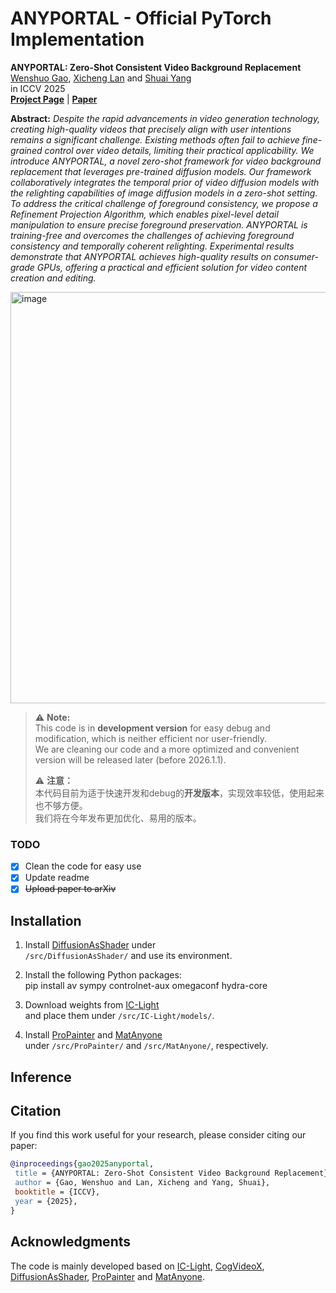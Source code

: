 # ANYPORTAL - Official PyTorch Implementation

**ANYPORTAL: Zero-Shot Consistent Video Background Replacement**<br>
[Wenshuo Gao](https://gaowenshuo.github.io/index/), [Xicheng Lan](https://dongfengzy.github.io/) and [Shuai Yang](https://williamyang1991.github.io/)<br>
in ICCV 2025 <br>
[**Project Page**](https://gaowenshuo.github.io/AnyPortal/) | [**Paper**](https://arxiv.org/abs/2509.07472) <br>

**Abstract:** *Despite the rapid advancements in video generation technology, creating high-quality videos that precisely align with user intentions remains a significant challenge. 
Existing methods often fail to achieve fine-grained control over video details, limiting their practical applicability. 
We introduce ANYPORTAL, a novel zero-shot framework for video background replacement that leverages pre-trained diffusion models. 
Our framework collaboratively integrates the temporal prior of video diffusion models with the relighting capabilities of image diffusion models in a zero-shot setting. 
To address the critical challenge of foreground consistency, we propose a Refinement Projection Algorithm, which enables pixel-level detail manipulation to ensure precise foreground preservation. 
ANYPORTAL is training-free and overcomes the challenges of achieving foreground consistency and temporally coherent relighting. 
Experimental results demonstrate that ANYPORTAL achieves high-quality results on consumer-grade GPUs, offering a practical and efficient solution for video content creation and editing.*

<img width="1620" height="658" alt="image" src="https://github.com/user-attachments/assets/84254042-4fbc-4e5f-a1e8-212519cb972b" />

> ⚠️ **Note:**  
> This code is in **development version** for easy debug and modification, which is neither efficient nor user-friendly.  
> We are cleaning our code and a more optimized and convenient version will be released later (before 2026.1.1).  
> 
> ⚠️ **注意：**  
> 本代码目前为适于快速开发和debug的**开发版本**，实现效率较低，使用起来也不够方便。  
> 我们将在今年发布更加优化、易用的版本。

### TODO
- [x] Clean the code for easy use
- [x] Update readme
- [x] ~~Upload paper to arXiv~~
      
## Installation

1. Install [DiffusionAsShader](https://github.com/IGL-HKUST/DiffusionAsShader) under  
   `/src/DiffusionAsShader/` and use its environment.

2. Install the following Python packages:  
   pip install av sympy controlnet-aux omegaconf hydra-core

3. Download weights from [IC-Light](https://github.com/lllyasviel/IC-Light)  
   and place them under `/src/IC-Light/models/`.

4. Install [ProPainter](https://github.com/sczhou/ProPainter) and [MatAnyone](https://github.com/pq-yang/MatAnyone)  
   under `/src/ProPainter/` and `/src/MatAnyone/`, respectively.

## Inference


## Citation

If you find this work useful for your research, please consider citing our paper:

```bibtex
@inproceedings{gao2025anyportal,
 title = {ANYPORTAL: Zero-Shot Consistent Video Background Replacement},
 author = {Gao, Wenshuo and Lan, Xicheng and Yang, Shuai},
 booktitle = {ICCV},
 year = {2025},
}
```

## Acknowledgments

The code is mainly developed based on [IC-Light](https://github.com/lllyasviel/IC-Light), [CogVideoX](https://github.com/zai-org/CogVideo), [DiffusionAsShader](https://github.com/IGL-HKUST/DiffusionAsShader), [ProPainter](https://github.com/sczhou/ProPainter) and [MatAnyone](https://github.com/pq-yang/MatAnyone).
